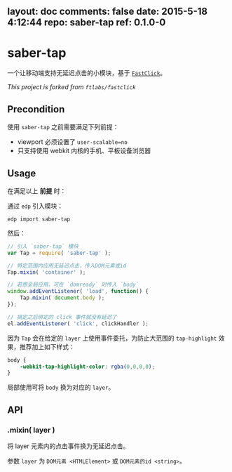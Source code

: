 layout: doc
comments: false
date: 2015-5-18 4:12:44
repo: saber-tap
ref: 0.1.0-0
---

# saber-tap

一个让移动端支持无延迟点击的小模块，基于 [`FastClick`](https://github.com/ftlabs/fastclick)。

*This project is forked from `ftlabs/fastclick`*

## Precondition

使用 `saber-tap` 之前需要满足下列前提：

- viewport 必须设置了 `user-scalable=no`
- 只支持使用 webkit 内核的手机、平板设备浏览器

## Usage

在满足以上 **前提** 时：

通过 `edp` 引入模块：

    edp import saber-tap

然后：

```javascript
// 引入 `saber-tap` 模块
var Tap = require( 'saber-tap' );

// 特定范围内应用无延迟点击，传入DOM元素或id
Tap.mixin( 'container' );

// 若想全局应用，可在 `domready` 时传入 `body`
window.addEventListener( 'load', function() {
    Tap.mixin( document.body );
});

// 搞定之后绑定的 click 事件就没有延迟了
el.addEventListener( 'click', clickHandler );
```

因为 `Tap` 会在给定的 `layer` 上使用事件委托，为防止大范围的 `tap-highlight` 效果，推荐加上如下样式：

```css
body {
    -webkit-tap-highlight-color: rgba(0,0,0,0);
}
```

局部使用可将 `body` 换为对应的 `layer`。

## API

### .mixin( layer )

将 layer 元素内的点击事件换为无延迟点击。

参数 `layer` 为 `DOM元素 <HTMLElement>` 或 `DOM元素的id <string>`。
